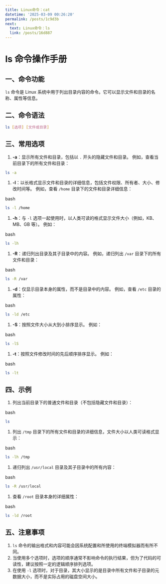```yaml
---
title: Linux命令：cat
datetime: '2025-03-09 00:26:20'
permalink: /posts/1c9d3b
next:
  text: Linux命令：ls
  link: /posts/16d887
---
```

# ls 命令操作手册

## 一、命令功能

`ls` 命令是 Linux 系统中用于列出目录内容的命令。它可以显示文件和目录的名称、属性等信息。

## 二、命令语法

```bash
ls [选项] [文件或目录]
```

## 三、常用选项

1. **-a**：显示所有文件和目录，包括以 `.` 开头的隐藏文件和目录。
    例如，查看当前目录下的所有文件和目录：

```bash
ls -a
```

1. **-l**：以长格式显示文件和目录的详细信息，包括文件权限、所有者、大小、修改时间等。
    例如，查看 `/home` 目录下的文件和目录详细信息：

bash











```bash
ls -l /home
```

1. **-h**：与 `-l` 选项一起使用时，以人类可读的格式显示文件大小（例如，KB、MB、GB 等）。
    例如：

bash











```bash
ls -lh
```

1. **-R**：递归列出目录及其子目录中的内容。
    例如，递归列出 `/var` 目录下的所有文件和目录：

bash











```bash
ls -R /var
```

1. **-d**：仅显示目录本身的属性，而不是目录中的内容。
    例如，查看 `/etc` 目录的属性：

bash











```bash
ls -ld /etc
```

1. **-S**：按照文件大小从大到小排序显示。
    例如：

bash











```bash
ls -lS
```

1. **-t**：按照文件修改时间的先后顺序排序显示。
    例如：

bash











```bash
ls -lt
```

## 四、示例

1. 列出当前目录下的普通文件和目录（不包括隐藏文件和目录）：

bash











```bash
ls
```





1. 列出 `/tmp` 目录下的所有文件和目录的详细信息，文件大小以人类可读格式显示：

bash











```bash
ls -lh /tmp
```





1. 递归列出 `/usr/local` 目录及其子目录中的所有内容：

bash











```bash
ls -R /usr/local
```





1. 查看 `/root` 目录本身的详细属性：

bash

```bash
ls -ld /root
```





## 五、注意事项

1. `ls` 命令的输出格式和内容可能会因系统配置和所使用的终端模拟器而有所不同。
2. 当使用多个选项时，选项的顺序通常不影响命令的执行结果，但为了代码的可读性，建议按照一定的逻辑顺序排列选项。
3. 在使用 `-l` 选项时，对于目录，其大小显示的是目录中所有文件和子目录的元数据大小，而不是实际占用的磁盘空间大小。
